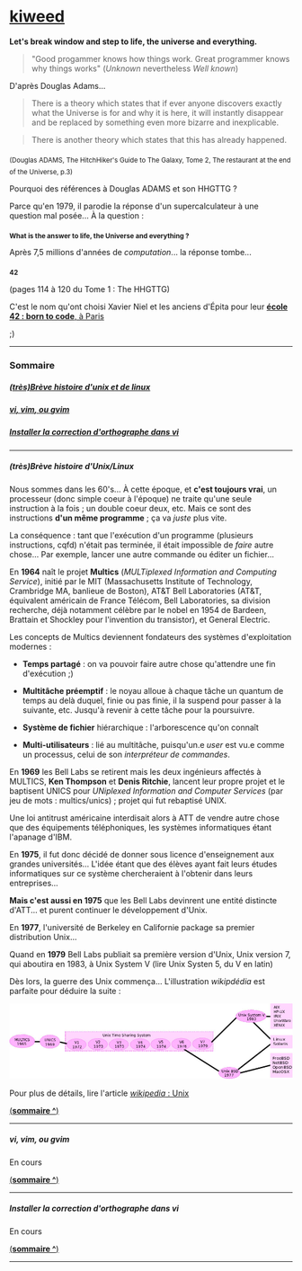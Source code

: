 # [kiweed](#)



**Let's break window and step to life, the universe and everything.**

>"Good progammer knows how things work. Great programmer knows why things works" (*Unknown* nevertheless *Well known*)

D'après Douglas Adams...

>There is a theory which states that if ever anyone discovers exactly what the
Universe is for and why it is here, it will instantly disappear and be replaced
by something even more bizarre and inexplicable.

>There is another theory which states that this has already happened.

<sub>(Douglas ADAMS, The HitchHiker's Guide to The Galaxy, Tome 2, The restaurant at the end of the Universe, p.3)</sub>

Pourquoi des références à Douglas ADAMS et son HHGTTG ?

Parce qu'en 1979, il parodie la réponse d'un supercalculateur à une question mal posée... À la question :

<sub>**What is the answer to life, the Universe and everything ?**</sub>

Après 7,5 millions d'années de *computation*... la réponse tombe...

<sub>**42**</sub>

(pages 114 à 120 du Tome 1 : The HHGTTG)

C'est le nom qu'ont choisi Xavier Niel et les anciens d'Épita pour leur [**école 42 : born to code**, à Paris](http://www.42.fr/)

;)


---

### <a name="sommaire">Sommaire</a>
##### [(très)Brève histoire d'unix et de linux](#u_histo)
##### [*vi*, *vim*, ou *gvim*](#vi_vim)
##### [Installer la correction  d'orthographe dans *vi*](#Installer_correcteur_vi)

---

##### <a name="u_histo">(très)Brève histoire d'Unix/Linux</a>

Nous sommes dans les 60's... À cette époque, et **c'est toujours vrai**, un processeur (donc simple coeur à l'époque) ne traite 
qu'une seule instruction à la fois ; un double coeur deux, etc. Mais ce sont des instructions **d'un même programme** ; ça
va *juste* plus vite.

La conséquence : tant que l'exécution d'un programme (plusieurs instructions, cqfd) n'était pas terminée, il était impossible de
*faire* autre chose... Par exemple, lancer une autre commande ou éditer un fichier...

En **1964** naît le projet **Multics** (*MULTiplexed Information and Computing Service*), initié par le MIT (Massachusetts Institute of Technology, Crambridge MA, banlieue de Boston), 
AT&T Bell Laboratories (AT&T, équivalent américain de France Télécom, Bell Laboratories, sa division recherche, déjà notamment 
célèbre par le nobel en 1954 de Bardeen, Brattain et Shockley pour l'invention du transistor), et General Electric.

Les concepts de Multics deviennent fondateurs des systèmes d'exploitation modernes :

- **Temps partagé** : on va pouvoir faire autre chose qu'attendre une fin d'exécution ;)

- **Multitâche préemptif** : le noyau alloue à chaque tâche un quantum de temps au delà duquel, finie ou pas finie, il la suspend
  pour passer à la suivante, etc. Jusqu'à revenir à cette tâche pour la poursuivre.

- **Système de fichier** hiérarchique : l'arborescence qu'on connaît

- **Multi-utilisateurs** : lié au multitâche, puisqu'un.e *user* est vu.e comme un processus, celui de son *interpréteur de commandes*.

En **1969** les Bell Labs se retirent mais les deux ingénieurs affectés à MULTICS, **Ken Thompson** et 
**Denis Ritchie**, lancent leur propre projet et le baptisent UNICS pour *UNiplexed Information and Computer Services*
(par jeu de mots : multics/unics) ; projet qui fut rebaptisé UNIX.

Une loi antitrust américaine interdisait alors à ATT de vendre autre chose que des équipements téléphoniques, les systèmes
informatiques étant l'apanage d'IBM.

En **1975**, il fut donc décidé de donner sous licence d'enseignement aux grandes universités... L'idée étant que des élèves
ayant fait leurs études informatiques sur ce système chercheraient à l'obtenir dans leurs entreprises...

**Mais c'est aussi en 1975** que les Bell Labs devinrent une entité distincte d'ATT... et purent continuer le développement d'Unix.

En **1977**, l'université de Berkeley en Californie package sa premier distribution Unix...

Quand en **1979** Bell Labs publiait sa première version d'Unix, Unix version 7, qui aboutira en 1983, à Unix System V (lire
Unix Systen 5, du V en latin)

Dès lors, la guerre des Unix commença... L'illustration *wikipdédia* est parfaite pour déduire la suite :

![unix](histoire_unix.jpg)

Pour plus de détails, lire l'article [*wikipedia* : Unix](https://fr.wikipedia.org/wiki/Unix)



[(**sommaire ^**)](#sommaire)

---

##### <a name="vi_vim">*vi*, *vim*, ou *gvim*</a>

En cours

[(**sommaire ^**)](#sommaire)

---


##### <a name="Installer_correcteur_vi">Installer la correction  d'orthographe dans *vi*</a>

En cours

[(**sommaire ^**)](#sommaire)

---
